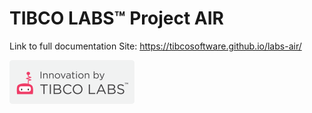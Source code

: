 # TIBCO LABS™ Project AIR

Link to full documentation Site: https://tibcosoftware.github.io/labs-air/

![Logo](tibcolabs-brand.png "Labs Logo")
